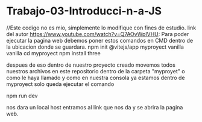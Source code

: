 # Trabajo-03-Introducci-n-a-JS
//Este codigo no es mio, simplemente lo modifique con fines de estudio. link del autor https://www.youtube.com/watch?v=Q7AOvWpIVHU: 
Para poder ejecutar la pagina web debemos poner estos comandos en CMD dentro de la ubicacion donde se guardara.
npm init @vitejs/app
myproyect
vanilla
vanilla
cd myproyect
npm install three

despues de eso dentro de nuestro proyecto creado movemos todos nuestros archivos en este repositorio dentro de la carpeta "myproyet" o como le haya llamado
y como en nuestra consola ya estamos dentro de myproyect solo queda ejecutar el comando 

npm run dev

nos dara un local host entramos al link que nos da y se abrira la pagina web.
